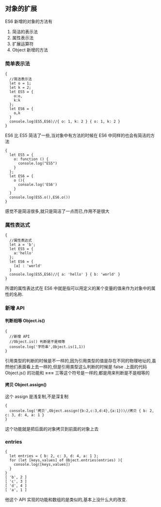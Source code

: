 ## 对象的扩展  
ES6 新增的对象的方法有   
1. 简洁的表示法   
2. 属性表示法    
3. 扩展运算符   
4. Object 新增的方法    
### 简单表示法
	{
	  //简洁表示法
	  let o = 1;
	  let k = 2;
	  let ES5 = {
	    o:o,
	    k:k
	  };
	  let ES6 = {
	    o,k
	  }
	  console.log(ES5,ES6)//{ o: 1, k: 2 } { o: 1, k: 2 }  
	}
ES6 比 ES5 简洁了一些,当对象中有方法的时候在 ES6 中同样的也会有简洁的方法    

	{
	  let ES5 = {
	    o: function () {
	      console.log("ES5")
	    }
	  };
	  let ES6 = {
	    o (){
	      console.log('ES6')
	    }
	  }
	  console.log(ES5.o(),ES6.o())
	}
感觉不是简洁很多,就只是简洁了一点而已,作用不是很大    
### 属性表达式
	{
	  //属性表达式
	  let a = 'b';
	  let ES5 = {
	    a:'hello'
	  };
	  let ES6 = {
	    [a] : 'world'
	  }
	  console.log(ES5,ES6)//{ a: 'hello' } { b: 'world' }
	}
所谓的属性表达式在 ES6 中就是指可以用定义的某个变量的值来作为对象中的属性的名称.
### 新增 API
#### 判断相等 Object.is()

	{
	  //新增 API
	  //Object.is() 判断是不是相等    
	  console.log('字符串',Object.is(1,1))
	}
引用类型的判断的时候是不一样的,因为引用类型的值是存在不同的物理地址的,虽然他们表面看上去一样的,但是引用类型这么判断的时候是 false .上面的代码 Object.js() 的功能和 **===** 三等这个符号是一样的,都是用来判断是不是相等的
#### 拷贝 Object.assign()
这个 assign 是浅复制,不是深复制
	
	{
	  console.log('拷贝',Object.assign({b:2,c:3,d:4},{a:1}))//拷贝 { b: 2, c: 3, d: 4, a: 1 }
	}
这个功能就是把后面的对象拷贝到前面的对象上去
### entries   
	{
	  let entries = { b: 2, c: 3, d: 4, a: 1 };
	  for (let [keys,values] of Object.entries(entries) ){
	    console.log([keys,values])
	  }
	}
	[ 'b', 2 ]
	[ 'c', 3 ]
	[ 'd', 4 ]
	[ 'a', 1 ]
他这个 API 实现的功能和数组的是类似的,基本上没什么大的改变.






